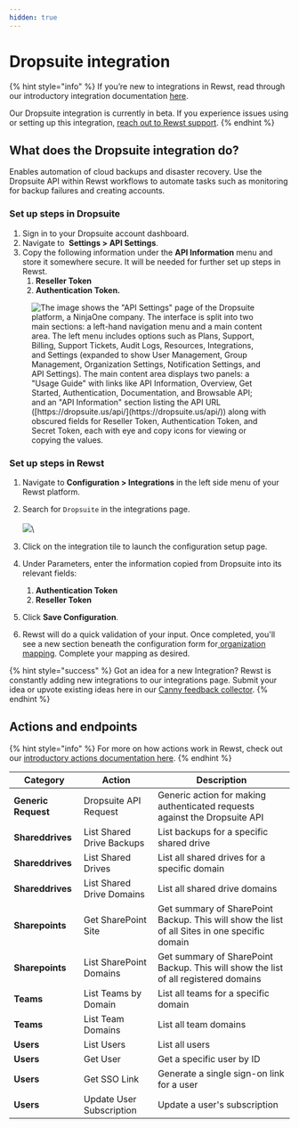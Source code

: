 ```yaml
---
hidden: true
---
```


# Dropsuite integration

{% hint style="info" %}
If you’re new to integrations in Rewst, read through our introductory integration documentation [here](https://docs.rewst.help/documentation/integrations).

Our Dropsuite integration is currently in beta.  If you experience issues using or setting up this integration, [reach out to Rewst support](../../../../support-and-community/roc-support/).&#x20;
{% endhint %}

## What does the Dropsuite integration do?

Enables automation of cloud backups and disaster recovery. Use the Dropsuite API within Rewst workflows to automate tasks such as monitoring for backup failures and creating accounts.

### Set up steps in Dropsuite

1. Sign in to your Dropsuite account dashboard.
2. Navigate to  <img src="../../../../.gitbook/assets/Screenshot 2025-07-21 at 3.29.50 PM.png" alt="" data-size="line"> **Settings > API Settings**.
3. Copy the following information under the **API Information** menu and store it somewhere secure. It will be needed for further set up steps in Rewst.
   1. **Reseller Token**
   2. **Authentication Token.**

<figure><img src="../../../../.gitbook/assets/Screenshot 2025-07-21 at 3.31.55 PM.png" alt="The image shows the &#x22;API Settings&#x22; page of the Dropsuite platform, a NinjaOne company. The interface is split into two main sections: a left-hand navigation menu and a main content area. The left menu includes options such as Plans, Support, Billing, Support Tickets, Audit Logs, Resources, Integrations, and Settings (expanded to show User Management, Group Management, Organization Settings, Notification Settings, and API Settings). The main content area displays two panels: a &#x22;Usage Guide&#x22; with links like API Information, Overview, Get Started, Authentication, Documentation, and Browsable API; and an &#x22;API Information&#x22; section listing the API URL ([https://dropsuite.us/api/](https://dropsuite.us/api/)) along with obscured fields for Reseller Token, Authentication Token, and Secret Token, each with eye and copy icons for viewing or copying the values."><figcaption></figcaption></figure>

### Set up steps in Rewst

1. Navigate to **Configuration > Integrations** in the left side menu of your Rewst platform.
2. Search for `Dropsuite` in the integrations page.\
   \
   ![](<../../../../.gitbook/assets/Screenshot 2025-07-21 at 3.20.03 PM.png>)\

3. Click on the integration tile to launch the configuration setup page.
4. Under Parameters, enter the information copied from Dropsuite into its relevant fields:
   1. **Authentication Token**
   2. **Reseller Token**
5. Click **Save Configuration**.&#x20;
6. Rewst will do a quick validation of your input. Once completed, you'll see a new section beneath the configuration form for[ organization mapping](https://docs.rewst.help/documentation/integrations#what-is-organization-mapping). Complete your mapping as desired.&#x20;

{% hint style="success" %}
Got an idea for a new Integration? Rewst is constantly adding new integrations to our integrations page. Submit your idea or upvote existing ideas here in our [Canny feedback collector](https://rewst.canny.io/integrations).
{% endhint %}

## Actions and endpoints

{% hint style="info" %}
For more on how actions work in Rewst, check out our [introductory actions documentation here](https://docs.rewst.help/documentation/workflows/actions-in-rewst).&#x20;
{% endhint %}

| Category            | Action                    | Description                                                                                   |
| ------------------- | ------------------------- | --------------------------------------------------------------------------------------------- |
| **Generic Request** | Dropsuite API Request     | Generic action for making authenticated requests against the Dropsuite API                    |
| **Shareddrives**    | List Shared Drive Backups | List backups for a specific shared drive                                                      |
| **Shareddrives**    | List Shared Drives        | List all shared drives for a specific domain                                                  |
| **Shareddrives**    | List Shared Drive Domains | List all shared drive domains                                                                 |
| **Sharepoints**     | Get SharePoint Site       | Get summary of SharePoint Backup. This will show the list of all Sites in one specific domain |
| **Sharepoints**     | List SharePoint Domains   | Get summary of SharePoint Backup. This will show the list of all registered domains           |
| **Teams**           | List Teams by Domain      | List all teams for a specific domain                                                          |
| **Teams**           | List Team Domains         | List all team domains                                                                         |
| **Users**           | List Users                | List all users                                                                                |
| **Users**           | Get User                  | Get a specific user by ID                                                                     |
| **Users**           | Get SSO Link              | Generate a single sign-on link for a user                                                     |
| **Users**           | Update User Subscription  | Update a user's subscription                                                                  |
